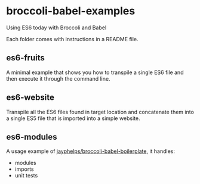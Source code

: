 # broccoli-babel-examples
Using ES6 today with Broccoli and Babel

Each folder comes with instructions in a README file.

## es6-fruits

A minimal example that shows you how to transpile a single ES6 file and then execute it through the command line.

## es6-website

Transpile all the ES6 files found in target location and concatenate them into a single ES5 file that is imported into a simple website.

## es6-modules

A usage example of [jayphelps/broccoli-babel-boilerplate](https://github.com/jayphelps/broccoli-babel-boilerplate), it handles:

* modules
* imports
* unit tests
